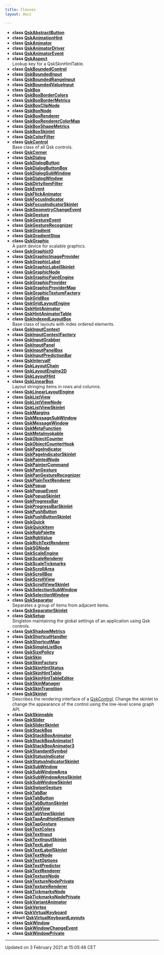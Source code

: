 ```yaml
---
title: Classes
layout: docs

---
```






* **class [QskAbstractButton](/docs/classes/classQskAbstractButton/)** 
* **class [QskAnimationHint](/docs/classes/classQskAnimationHint/)** 
* **class [QskAnimator](/docs/classes/classQskAnimator/)** 
* **class [QskAnimatorDriver](/docs/classes/classQskAnimatorDriver/)** 
* **class [QskAnimatorEvent](/docs/classes/classQskAnimatorEvent/)** 
* **class [QskAspect](/docs/classes/classQskAspect/)** <br>Lookup key for a QskSkinHintTable. 
* **class [QskBoundedControl](/docs/classes/classQskBoundedControl/)** 
* **class [QskBoundedInput](/docs/classes/classQskBoundedInput/)** 
* **class [QskBoundedRangeInput](/docs/classes/classQskBoundedRangeInput/)** 
* **class [QskBoundedValueInput](/docs/classes/classQskBoundedValueInput/)** 
* **class [QskBox](/docs/classes/classQskBox/)** 
* **class [QskBoxBorderColors](/docs/classes/classQskBoxBorderColors/)** 
* **class [QskBoxBorderMetrics](/docs/classes/classQskBoxBorderMetrics/)** 
* **class [QskBoxClipNode](/docs/classes/classQskBoxClipNode/)** 
* **class [QskBoxNode](/docs/classes/classQskBoxNode/)** 
* **class [QskBoxRenderer](/docs/classes/classQskBoxRenderer/)** 
* **class [QskBoxRendererColorMap](/docs/classes/classQskBoxRendererColorMap/)** 
* **class [QskBoxShapeMetrics](/docs/classes/classQskBoxShapeMetrics/)** 
* **class [QskBoxSkinlet](/docs/classes/classQskBoxSkinlet/)** 
* **class [QskColorFilter](/docs/classes/classQskColorFilter/)** 
* **class [QskControl](/docs/classes/classQskControl/)** <br>Base class of all Qsk controls. 
* **class [QskCorner](/docs/classes/classQskCorner/)** 
* **class [QskDialog](/docs/classes/classQskDialog/)** 
* **class [QskDialogButton](/docs/classes/classQskDialogButton/)** 
* **class [QskDialogButtonBox](/docs/classes/classQskDialogButtonBox/)** 
* **class [QskDialogSubWindow](/docs/classes/classQskDialogSubWindow/)** 
* **class [QskDialogWindow](/docs/classes/classQskDialogWindow/)** 
* **class [QskDirtyItemFilter](/docs/classes/classQskDirtyItemFilter/)** 
* **class [QskEvent](/docs/classes/classQskEvent/)** 
* **class [QskFlickAnimator](/docs/classes/classQskFlickAnimator/)** 
* **class [QskFocusIndicator](/docs/classes/classQskFocusIndicator/)** 
* **class [QskFocusIndicatorSkinlet](/docs/classes/classQskFocusIndicatorSkinlet/)** 
* **class [QskGeometryChangeEvent](/docs/classes/classQskGeometryChangeEvent/)** 
* **class [QskGesture](/docs/classes/classQskGesture/)** 
* **class [QskGestureEvent](/docs/classes/classQskGestureEvent/)** 
* **class [QskGestureRecognizer](/docs/classes/classQskGestureRecognizer/)** 
* **class [QskGradient](/docs/classes/classQskGradient/)** 
* **class [QskGradientStop](/docs/classes/classQskGradientStop/)** 
* **class [QskGraphic](/docs/classes/classQskGraphic/)** <br>A paint device for scalable graphics. 
* **class [QskGraphicIO](/docs/classes/classQskGraphicIO/)** 
* **class [QskGraphicImageProvider](/docs/classes/classQskGraphicImageProvider/)** 
* **class [QskGraphicLabel](/docs/classes/classQskGraphicLabel/)** 
* **class [QskGraphicLabelSkinlet](/docs/classes/classQskGraphicLabelSkinlet/)** 
* **class [QskGraphicNode](/docs/classes/classQskGraphicNode/)** 
* **class [QskGraphicPaintEngine](/docs/classes/classQskGraphicPaintEngine/)** 
* **class [QskGraphicProvider](/docs/classes/classQskGraphicProvider/)** 
* **class [QskGraphicProviderMap](/docs/classes/classQskGraphicProviderMap/)** 
* **class [QskGraphicTextureFactory](/docs/classes/classQskGraphicTextureFactory/)** 
* **class [QskGridBox](/docs/classes/classQskGridBox/)** 
* **class [QskGridLayoutEngine](/docs/classes/classQskGridLayoutEngine/)** 
* **class [QskHintAnimator](/docs/classes/classQskHintAnimator/)** 
* **class [QskHintAnimatorTable](/docs/classes/classQskHintAnimatorTable/)** 
* **class [QskIndexedLayoutBox](/docs/classes/classQskIndexedLayoutBox/)** <br>Base class of layouts with index ordered elements. 
* **class [QskInputContext](/docs/classes/classQskInputContext/)** 
* **class [QskInputContextFactory](/docs/classes/classQskInputContextFactory/)** 
* **class [QskInputGrabber](/docs/classes/classQskInputGrabber/)** 
* **class [QskInputPanel](/docs/classes/classQskInputPanel/)** 
* **class [QskInputPanelBox](/docs/classes/classQskInputPanelBox/)** 
* **class [QskInputPredictionBar](/docs/classes/classQskInputPredictionBar/)** 
* **class [QskIntervalF](/docs/classes/classQskIntervalF/)** 
* **class [QskLayoutChain](/docs/classes/classQskLayoutChain/)** 
* **class [QskLayoutEngine2D](/docs/classes/classQskLayoutEngine2D/)** 
* **class [QskLayoutHint](/docs/classes/classQskLayoutHint/)** 
* **class [QskLinearBox](/docs/classes/classQskLinearBox/)** <br>Layout stringing items in rows and columns. 
* **class [QskLinearLayoutEngine](/docs/classes/classQskLinearLayoutEngine/)** 
* **class [QskListView](/docs/classes/classQskListView/)** 
* **class [QskListViewNode](/docs/classes/classQskListViewNode/)** 
* **class [QskListViewSkinlet](/docs/classes/classQskListViewSkinlet/)** 
* **class [QskMargins](/docs/classes/classQskMargins/)** 
* **class [QskMessageSubWindow](/docs/classes/classQskMessageSubWindow/)** 
* **class [QskMessageWindow](/docs/classes/classQskMessageWindow/)** 
* **class [QskMetaFunction](/docs/classes/classQskMetaFunction/)** 
* **class [QskMetaInvokable](/docs/classes/classQskMetaInvokable/)** 
* **class [QskObjectCounter](/docs/classes/classQskObjectCounter/)** 
* **class [QskObjectCounterHook](/docs/classes/classQskObjectCounterHook/)** 
* **class [QskPageIndicator](/docs/classes/classQskPageIndicator/)** 
* **class [QskPageIndicatorSkinlet](/docs/classes/classQskPageIndicatorSkinlet/)** 
* **class [QskPaintedNode](/docs/classes/classQskPaintedNode/)** 
* **class [QskPainterCommand](/docs/classes/classQskPainterCommand/)** 
* **class [QskPanGesture](/docs/classes/classQskPanGesture/)** 
* **class [QskPanGestureRecognizer](/docs/classes/classQskPanGestureRecognizer/)** 
* **class [QskPlainTextRenderer](/docs/classes/classQskPlainTextRenderer/)** 
* **class [QskPopup](/docs/classes/classQskPopup/)** 
* **class [QskPopupEvent](/docs/classes/classQskPopupEvent/)** 
* **class [QskPopupSkinlet](/docs/classes/classQskPopupSkinlet/)** 
* **class [QskProgressBar](/docs/classes/classQskProgressBar/)** 
* **class [QskProgressBarSkinlet](/docs/classes/classQskProgressBarSkinlet/)** 
* **class [QskPushButton](/docs/classes/classQskPushButton/)** 
* **class [QskPushButtonSkinlet](/docs/classes/classQskPushButtonSkinlet/)** 
* **class [QskQuick](/docs/classes/classQskQuick/)** 
* **class [QskQuickItem](/docs/classes/classQskQuickItem/)** 
* **class [QskRgbPalette](/docs/classes/classQskRgbPalette/)** 
* **class [QskRgbValue](/docs/classes/classQskRgbValue/)** 
* **class [QskRichTextRenderer](/docs/classes/classQskRichTextRenderer/)** 
* **class [QskSGNode](/docs/classes/classQskSGNode/)** 
* **class [QskScaleEngine](/docs/classes/classQskScaleEngine/)** 
* **class [QskScaleRenderer](/docs/classes/classQskScaleRenderer/)** 
* **class [QskScaleTickmarks](/docs/classes/classQskScaleTickmarks/)** 
* **class [QskScrollArea](/docs/classes/classQskScrollArea/)** 
* **class [QskScrollBox](/docs/classes/classQskScrollBox/)** 
* **class [QskScrollView](/docs/classes/classQskScrollView/)** 
* **class [QskScrollViewSkinlet](/docs/classes/classQskScrollViewSkinlet/)** 
* **class [QskSelectionSubWindow](/docs/classes/classQskSelectionSubWindow/)** 
* **class [QskSelectionWindow](/docs/classes/classQskSelectionWindow/)** 
* **class [QskSeparator](/docs/classes/classQskSeparator/)** <br>Separates a group of items from adjacent items. 
* **class [QskSeparatorSkinlet](/docs/classes/classQskSeparatorSkinlet/)** 
* **class [QskSetup](/docs/classes/classQskSetup/)** <br>Singleton maintaining the global settings of an application using Qsk controls. 
* **class [QskShadowMetrics](/docs/classes/classQskShadowMetrics/)** 
* **class [QskShortcutHandler](/docs/classes/classQskShortcutHandler/)** 
* **class [QskShortcutMap](/docs/classes/classQskShortcutMap/)** 
* **class [QskSimpleListBox](/docs/classes/classQskSimpleListBox/)** 
* **class [QskSizePolicy](/docs/classes/classQskSizePolicy/)** 
* **class [QskSkin](/docs/classes/classQskSkin/)** 
* **class [QskSkinFactory](/docs/classes/classQskSkinFactory/)** 
* **class [QskSkinHintStatus](/docs/classes/classQskSkinHintStatus/)** 
* **class [QskSkinHintTable](/docs/classes/classQskSkinHintTable/)** 
* **class [QskSkinHintTableEditor](/docs/classes/classQskSkinHintTableEditor/)** 
* **class [QskSkinManager](/docs/classes/classQskSkinManager/)** 
* **class [QskSkinTransition](/docs/classes/classQskSkinTransition/)** 
* **class [QskSkinlet](/docs/classes/classQskSkinlet/)** <br>Describes the rendering interface of a [QskControl](). Change the skinlet to change the appearance of the control using the low-level scene graph API. 
* **class [QskSkinnable](/docs/classes/classQskSkinnable/)** 
* **class [QskSlider](/docs/classes/classQskSlider/)** 
* **class [QskSliderSkinlet](/docs/classes/classQskSliderSkinlet/)** 
* **class [QskStackBox](/docs/classes/classQskStackBox/)** 
* **class [QskStackBoxAnimator](/docs/classes/classQskStackBoxAnimator/)** 
* **class [QskStackBoxAnimator1](/docs/classes/classQskStackBoxAnimator1/)** 
* **class [QskStackBoxAnimator3](/docs/classes/classQskStackBoxAnimator3/)** 
* **class [QskStandardSymbol](/docs/classes/classQskStandardSymbol/)** 
* **class [QskStatusIndicator](/docs/classes/classQskStatusIndicator/)** 
* **class [QskStatusIndicatorSkinlet](/docs/classes/classQskStatusIndicatorSkinlet/)** 
* **class [QskSubWindow](/docs/classes/classQskSubWindow/)** 
* **class [QskSubWindowArea](/docs/classes/classQskSubWindowArea/)** 
* **class [QskSubWindowAreaSkinlet](/docs/classes/classQskSubWindowAreaSkinlet/)** 
* **class [QskSubWindowSkinlet](/docs/classes/classQskSubWindowSkinlet/)** 
* **class [QskSwipeGesture](/docs/classes/classQskSwipeGesture/)** 
* **class [QskTabBar](/docs/classes/classQskTabBar/)** 
* **class [QskTabButton](/docs/classes/classQskTabButton/)** 
* **class [QskTabButtonSkinlet](/docs/classes/classQskTabButtonSkinlet/)** 
* **class [QskTabView](/docs/classes/classQskTabView/)** 
* **class [QskTabViewSkinlet](/docs/classes/classQskTabViewSkinlet/)** 
* **class [QskTapAndHoldGesture](/docs/classes/classQskTapAndHoldGesture/)** 
* **class [QskTapGesture](/docs/classes/classQskTapGesture/)** 
* **class [QskTextColors](/docs/classes/classQskTextColors/)** 
* **class [QskTextInput](/docs/classes/classQskTextInput/)** 
* **class [QskTextInputSkinlet](/docs/classes/classQskTextInputSkinlet/)** 
* **class [QskTextLabel](/docs/classes/classQskTextLabel/)** 
* **class [QskTextLabelSkinlet](/docs/classes/classQskTextLabelSkinlet/)** 
* **class [QskTextNode](/docs/classes/classQskTextNode/)** 
* **class [QskTextOptions](/docs/classes/classQskTextOptions/)** 
* **class [QskTextPredictor](/docs/classes/classQskTextPredictor/)** 
* **class [QskTextRenderer](/docs/classes/classQskTextRenderer/)** 
* **class [QskTextureNode](/docs/classes/classQskTextureNode/)** 
* **class [QskTextureNodePrivate](/docs/classes/classQskTextureNodePrivate/)** 
* **class [QskTextureRenderer](/docs/classes/classQskTextureRenderer/)** 
* **class [QskTickmarksNode](/docs/classes/classQskTickmarksNode/)** 
* **class [QskTickmarksNodePrivate](/docs/classes/classQskTickmarksNodePrivate/)** 
* **class [QskVariantAnimator](/docs/classes/classQskVariantAnimator/)** 
* **class [QskVertex](/docs/classes/classQskVertex/)** 
* **class [QskVirtualKeyboard](/docs/classes/classQskVirtualKeyboard/)** 
* **struct [QskVirtualKeyboardLayouts](/docs/classes/structQskVirtualKeyboardLayouts/)** 
* **class [QskWindow](/docs/classes/classQskWindow/)** 
* **class [QskWindowChangeEvent](/docs/classes/classQskWindowChangeEvent/)** 
* **class [QskWindowPrivate](/docs/classes/classQskWindowPrivate/)** 



-------------------------------

Updated on  3 February 2021 at 15:05:48 CET

